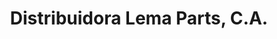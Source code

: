 ---
title: "Distribuidora Lema Parts, C.A."
url: /caracas/distribuidora-lema-parts-c-a/
shop: piezas de automóviles
---